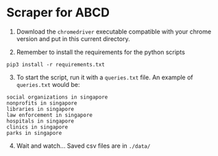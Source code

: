 # Scraper for ABCD
1. Download the `chromedriver` executable compatible with your chrome version and put in this current directory.

2. Remember to install the requirements for the python scripts
```
pip3 install -r requirements.txt
```

3. To start the script, run it with a `queries.txt` file. An example of `queries.txt` would be:
```
social organizations in singapore
nonprofits in singapore
libraries in singapore
law enforcement in singapore
hospitals in singapore
clinics in singapore
parks in singapore
```

4. Wait and watch... Saved csv files are in `./data/`